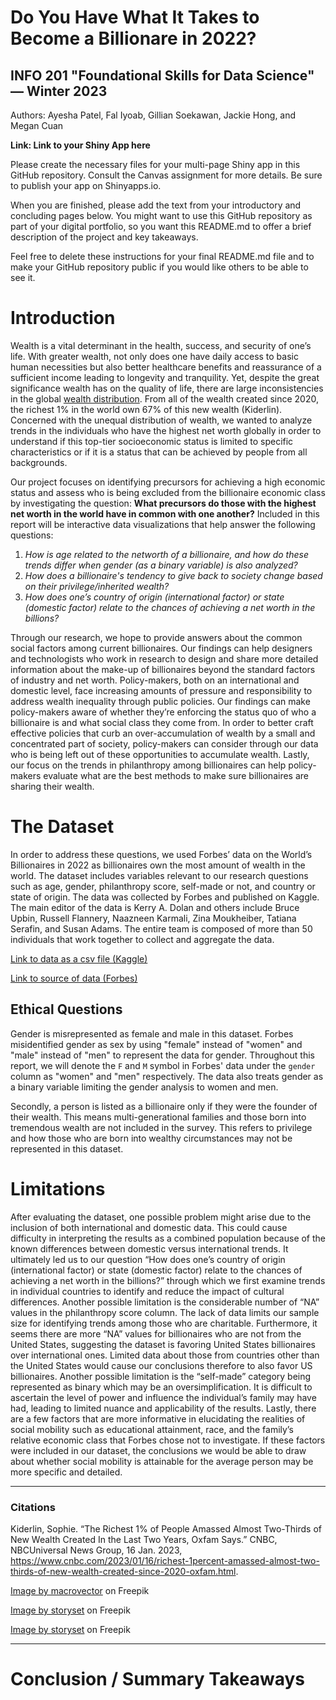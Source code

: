 # Do You Have What It Takes to Become a Billionare in 2022?
## INFO 201 "Foundational Skills for Data Science" — Winter 2023

Authors: Ayesha Patel, Fal Iyoab, Gillian Soekawan, Jackie Hong, and Megan Cuan

**Link: Link to your Shiny App here**

Please create the necessary files for your multi-page Shiny app in this GitHub repository. Consult the Canvas assignment for more details. Be sure to publish your app on Shinyapps.io.

When you are finished, please add the text from your introductory and concluding pages below. You might want to use this GitHub repository as part of your digital portfolio, so you want this README.md to offer a brief description of the project and key takeaways.

Feel free to delete these instructions for your final README.md file and to make your GitHub repository public if you would like others to be able to see it. 

# Introduction
Wealth is a vital determinant in the health, success, and security of one’s life. With greater wealth, not only does one have daily access to basic human necessities but also better healthcare benefits and reassurance of a sufficient income leading to longevity and tranquility. Yet, despite the great significance wealth has on the quality of life, there are large inconsistencies in the global [wealth distribution](https://www.cnbc.com/2023/01/16/richest-1percent-amassed-almost-two-thirds-of-new-wealth-created-since-2020-oxfam.html). From all of the wealth created since 2020, the richest 1% in the world own 67% of this new wealth (Kiderlin). Concerned with the unequal distribution of wealth, we wanted to analyze trends in the individuals who have the highest net worth globally in order to understand if this top-tier socioeconomic status is limited to specific characteristics or if it is a status that can be achieved by people from all backgrounds.

Our project focuses on identifying precursors for achieving a high economic status and assess who is being excluded from the billionaire economic class by investigating the question: **What precursors do those with the highest net worth in the world have in common with one another?** Included in this report will be interactive data visualizations that help answer the following questions:

1. *How is age related to the networth of a billionaire, and how do these trends differ when gender (as a binary variable) is also analyzed?*
2. *How does a billionaire's tendency to give back to society change based on their privilege/inherited wealth?*
3. *How does one’s country of origin (international factor) or state (domestic factor) relate to the chances of achieving a net worth in the billions?*

Through our research, we hope to provide answers about the common social factors among current billionaires. Our findings can help designers and technologists who work in research to design and share more detailed information about the make-up of billionaires beyond the standard factors of industry and net worth. Policy-makers, both on an international and domestic level, face increasing amounts of pressure and responsibility to address wealth inequality through public policies. Our findings can make policy-makers aware of whether they’re enforcing the status quo of who a billionaire is and what social class they come from. In order to better craft effective policies that curb an over-accumulation of wealth by a small and concentrated part of society, policy-makers can consider through our data who is being left out of these opportunities to accumulate wealth. Lastly, our focus on the trends in philanthropy among billionaires can help policy-makers evaluate what are the best methods to make sure billionaires are sharing their wealth.

# The Dataset
In order to address these questions, we used Forbes’ data on the World’s Billionaires in 2022 as billionaires own the most amount of wealth in the world. The dataset includes variables relevant to our research questions such as age, gender, philanthropy score, self-made or not, and country or state of origin.
The data was collected by Forbes and published on Kaggle. The main editor of the data is Kerry A. Dolan and others include Bruce Upbin, Russell Flannery, Naazneen Karmali, Zina Moukheiber, Tatiana Serafin, and Susan Adams. The entire team is composed of more than 50 individuals that work together to collect and aggregate the data.

[Link to data as a csv file (Kaggle)](https://www.kaggle.com/datasets/prasertk/forbes-worlds-billionaires-list-2022?resource=download)

[Link to source of data (Forbes)](https://www.forbes.com/billionaires/)

## Ethical Questions

Gender is misrepresented as female and male in this dataset. Forbes misidentified gender as sex by using "female" instead of "women" and "male" instead of "men" to represent the data for gender. Throughout this report, we will denote the `F` and `M` symbol in Forbes' data under the `gender` column as "women" and "men" respectively. The data also treats gender as a binary variable limiting the gender analysis to women and men. 

Secondly, a person is listed as a billionaire only if they were the founder of their wealth. This means multi-generational families and those born into tremendous wealth are not included in the survey. This refers to privilege and how those who are born into wealthy circumstances may not be represented in this dataset.

# Limitations

After evaluating the dataset, one possible problem might arise due to the inclusion of both international and domestic data. This could cause difficulty in interpreting the results as a combined population because of the known differences between domestic versus international trends. It ultimately led us to our question “How does one’s country of origin (international factor) or state (domestic factor) relate to the chances of achieving a net worth in the billions?” through which we first examine trends in individual countries to identify and reduce the impact of cultural differences. Another possible limitation is the considerable number of “NA” values in the philanthropy score column. The lack of data limits our sample size for identifying trends among those who are charitable. Furthermore, it seems there are more “NA” values for billionaires who are not from the United States, suggesting the dataset is favoring United States billionaires over international ones. Limited data about those from countries other than the United States would cause our conclusions therefore to also favor US billionaires. Another possible limitation is the “self-made” category being represented as binary which may be an oversimplification. It is difficult to ascertain the level of power and influence the individual’s family may have had, leading to limited nuance and applicability of the results. Lastly, there are a few factors that are more informative in elucidating the realities of social mobility such as educational attainment, race, and the family’s relative economic class that Forbes chose not to investigate. If these factors were included in our dataset, the conclusions we would be able to draw about whether social mobility is attainable for the average person may be more specific and detailed.

---

### Citations
Kiderlin, Sophie. “The Richest 1% of People Amassed Almost Two-Thirds of New Wealth Created In the Last Two Years, Oxfam Says.” CNBC, NBCUniversal News Group, 16 Jan. 2023, https://www.cnbc.com/2023/01/16/richest-1percent-amassed-almost-two-thirds-of-new-wealth-created-since-2020-oxfam.html.

<a href="https://www.freepik.com/free-vector/social-justice-money-flat-composition-with-unequal-opportunities-people-with-more-income-less-illustration_16396829.htm#query=wealth%20inequality&position=0&from_view=search&track=ais">Image by macrovector</a> on Freepik

<a href="https://www.freepik.com/free-vector/inheritance-concept-illustration_33756691.htm#query=inherit&position=0&from_view=search&track=sph">Image by storyset</a> on Freepik

<a href="https://www.freepik.com/free-vector/business-inequality-concept-illustration_23849115.htm#query=business%20inequality&position=1&from_view=author">Image by storyset</a> on Freepik

---

# Conclusion / Summary Takeaways

